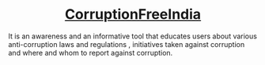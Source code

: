 <h1 align="center"><a href="#">CorruptionFreeIndia</a></h1>
It is an awareness and an informative tool that educates users about various anti-corruption laws and regulations , initiatives taken against corruption and where and whom to report against corruption.
